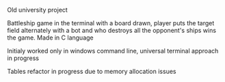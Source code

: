 Old university project

Battleship game in the terminal with a board drawn, player puts the target field alternately with a bot and who destroys all the opponent's ships wins the game.
Made in C language

Initialy worked only in windows command line, universal terminal approach in progress

Tables refactor in progress due to memory allocation issues
